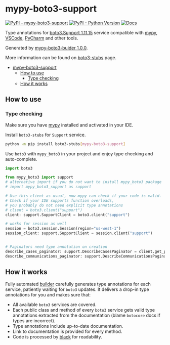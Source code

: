 # mypy-boto3-support

[![PyPI - mypy-boto3-support](https://img.shields.io/pypi/v/mypy-boto3-support.svg?color=blue)](https://pypi.org/project/mypy-boto3-support)
[![PyPI - Python Version](https://img.shields.io/pypi/pyversions/mypy-boto3-support.svg?color=blue)](https://pypi.org/project/mypy-boto3-support)
[![Docs](https://img.shields.io/readthedocs/mypy-boto3-builder.svg?color=blue)](https://mypy-boto3-builder.readthedocs.io/)

Type annotations for
[boto3.Support 1.11.15](https://boto3.amazonaws.com/v1/documentation/api/1.11.15/reference/services/support.html#Support) service
compatible with [mypy](https://github.com/python/mypy), [VSCode](https://code.visualstudio.com/),
[PyCharm](https://www.jetbrains.com/pycharm/) and other tools.

Generated by [mypy-boto3-buider 1.0.0](https://github.com/vemel/mypy_boto3_builder).

More information can be found on [boto3-stubs](https://pypi.org/project/boto3-stubs/) page.

- [mypy-boto3-support](#mypy-boto3-support)
  - [How to use](#how-to-use)
    - [Type checking](#type-checking)
  - [How it works](#how-it-works)

## How to use

### Type checking

Make sure you have [mypy](https://github.com/python/mypy) installed and activated in your IDE.

Install `boto3-stubs` for `Support` service.

```bash
python -m pip install boto3-stubs[mypy-boto3-support]
```

Use `boto3` with `mypy_boto3` in your project and enjoy type checking and auto-complete.

```python
import boto3

from mypy_boto3 import support
# alternative import if you do not want to install mypy_boto3 package
# import mypy_boto3_support as support

# Use this client as usual, now mypy can check if your code is valid.
# Check if your IDE supports function overloads,
# you probably do not need explicit type annotations
# client = boto3.client("support")
client: support.SupportClient = boto3.client("support")

# works for session as well
session = boto3.session.Session(region="us-west-1")
session_client: support.SupportClient = session.client("support")


# Paginators need type annotation on creation
describe_cases_paginator: support.DescribeCasesPaginator = client.get_paginator("describe_cases")
describe_communications_paginator: support.DescribeCommunicationsPaginator = client.get_paginator("describe_communications")
```

## How it works

Fully automated [builder](https://github.com/vemel/mypy_boto3_builder) carefully generates
type annotations for each service, patiently waiting for `boto3` updates. It delivers
a drop-in type annotations for you and makes sure that:

- All available `boto3` services are covered.
- Each public class and method of every `boto3` service gets valid type annotations
  extracted from the documentation (blame `botocore` docs if types are incorrect).
- Type annotations include up-to-date documentation.
- Link to documentation is provided for every method.
- Code is processed by [black](https://github.com/psf/black) for readability.